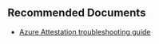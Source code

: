 <properties
  pagetitle=""
  service="microsoft.attestation"
  resource="attestationproviders"
  ms.author="sidittak"
  selfhelptype="Generic"
  supporttopicids="32743307,32743308,32743309,32743310,32743311,32743312"
  productpesids="17291"
  cloudEnvironments="public, fairfax, usnat, ussec"
  articleid="3e964ae0-0333-4a85-97c0-c418dcb8825c"
  ownershipid="AzureSecurity_AzureAttestation" />

## **Recommended Documents**

* [Azure Attestation troubleshooting guide](https://docs.microsoft.com/azure/attestation/troubleshoot-guide)
